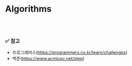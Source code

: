 # Algorithms

<br />
<br />

### ✅ 참고

* 프로그래머스(https://programmers.co.kr/learn/challenges)
* 백준(https://www.acmicpc.net/step)

<br />
<br />

